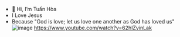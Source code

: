 - 👋 Hi, I’m Tuấn Hòa 
- I Love Jesus
- Because "God is love; let us love one another as God has loved us"
![image](https://github.com/AnhTuan30012005/Tearm-2-Year-1/assets/154312631/62c8a81b-47f7-441c-b831-5e7dbafc2820)
https://www.youtube.com/watch?v=62hIZvinLak



